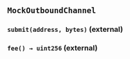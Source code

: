 ## `MockOutboundChannel`






### `submit(address, bytes)` (external)





### `fee() → uint256` (external)






